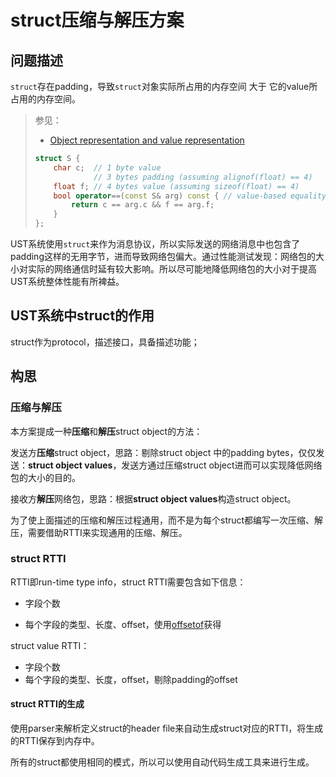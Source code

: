 # struct压缩与解压方案

## 问题描述

`struct`存在padding，导致`struct`对象实际所占用的内存空间 大于 它的value所占用的内存空间。

> 参见：
>
> - [Object representation and value representation](https://en.cppreference.com/w/cpp/language/object#Object_representation_and_value_representation)
>
> ```c++
> struct S {
>     char c;  // 1 byte value
>              // 3 bytes padding (assuming alignof(float) == 4)
>     float f; // 4 bytes value (assuming sizeof(float) == 4)
>     bool operator==(const S& arg) const { // value-based equality
>         return c == arg.c && f == arg.f;
>     }
> };
> ```



UST系统使用`struct`来作为消息协议，所以实际发送的网络消息中也包含了padding这样的无用字节，进而导致网络包偏大。通过性能测试发现：网络包的大小对实际的网络通信时延有较大影响。所以尽可能地降低网络包的大小对于提高UST系统整体性能有所裨益。

## UST系统中struct的作用

struct作为protocol，描述接口，具备描述功能；

## 构思

### 压缩与解压

本方案提成一种**压缩**和**解压**struct object的方法：

发送方**压缩**struct object，思路：剔除struct object 中的padding bytes，仅仅发送：**struct object values**，发送方通过压缩struct object进而可以实现降低网络包的大小的目的。

接收方**解压**网络包，思路：根据**struct object values**构造struct object。

为了使上面描述的压缩和解压过程通用，而不是为每个struct都编写一次压缩、解压，需要借助RTTI来实现通用的压缩、解压。

### struct RTTI

RTTI即run-time type info，struct RTTI需要包含如下信息：

- 字段个数

- 每个字段的类型、长度、offset，使用[offsetof](https://en.cppreference.com/w/cpp/types/offsetof)获得

struct value RTTI：

- 字段个数
- 每个字段的类型、长度，offset，剔除padding的offset



#### struct RTTI的生成

使用parser来解析定义struct的header file来自动生成struct对应的RTTI，将生成的RTTI保存到内存中。





所有的struct都使用相同的模式，所以可以使用自动代码生成工具来进行生成。